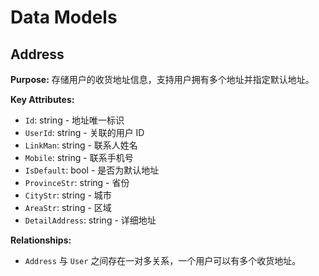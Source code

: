 # Data Models

## Address

**Purpose:** 存储用户的收货地址信息，支持用户拥有多个地址并指定默认地址。

**Key Attributes:**
- `Id`: string - 地址唯一标识
- `UserId`: string - 关联的用户 ID
- `LinkMan`: string - 联系人姓名
- `Mobile`: string - 联系手机号
- `IsDefault`: bool - 是否为默认地址
- `ProvinceStr`: string - 省份
- `CityStr`: string - 城市
- `AreaStr`: string - 区域
- `DetailAddress`: string - 详细地址

**Relationships:**
- `Address` 与 `User` 之间存在一对多关系，一个用户可以有多个收货地址。
